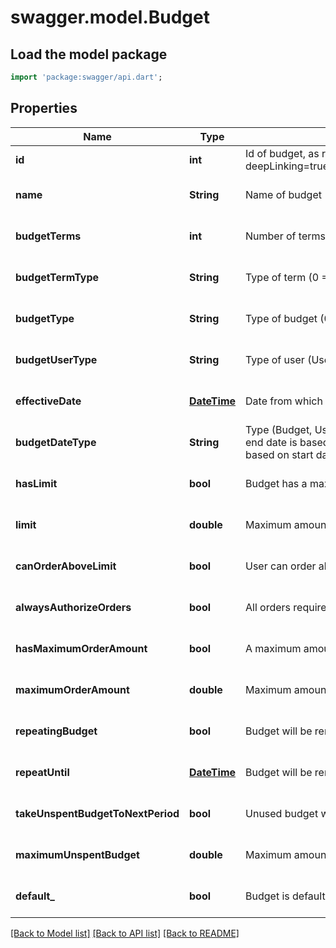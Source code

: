 # swagger.model.Budget

## Load the model package
```dart
import 'package:swagger/api.dart';
```

## Properties
Name | Type | Description | Notes
------------ | ------------- | ------------- | -------------
**id** | **int** | Id of budget, as retrievable from &lt;a href&#x3D;\&quot;?deepLinking&#x3D;true#/Budget/GetBudgetsForCustomer\&quot;&gt;/api/Budget&lt;/a&gt; | [default to null]
**name** | **String** | Name of budget | [optional] [default to null]
**budgetTerms** | **int** | Number of terms during which budget is applicable | [optional] [default to null]
**budgetTermType** | **String** | Type of term (0 &#x3D; Day, 1 &#x3D; Week, 2 &#x3D; Month, 3 &#x3D; Year) | [optional] [default to null]
**budgetType** | **String** | Type of budget (0 &#x3D; Amount (in currency), 1 &#x3D; Quantity) | [optional] [default to null]
**budgetUserType** | **String** | Type of user (User, Authorizer) | [optional] [default to null]
**effectiveDate** | [**DateTime**](DateTime.md) | Date from which budget will be effective | [optional] [default to null]
**budgetDateType** | **String** | Type (Budget, User) for determining end date of Budget. Budget implicates end date is based on effective date of budget, User implicates  end date is based on start date of budget for user | [optional] [default to null]
**hasLimit** | **bool** | Budget has a maximum above which user cannot place an order. | [optional] [default to null]
**limit** | **double** | Maximum amount or quantity a user can order with this budget. | [optional] [default to null]
**canOrderAboveLimit** | **bool** | User can order above limit for this budget (if so, authorization is required) | [optional] [default to null]
**alwaysAuthorizeOrders** | **bool** | All orders require authorization | [optional] [default to null]
**hasMaximumOrderAmount** | **bool** | A maximum amount / quantity per order is applicable for this budget | [optional] [default to null]
**maximumOrderAmount** | **double** | Maximum amount / quantity per order | [optional] [default to null]
**repeatingBudget** | **bool** | Budget will be renewed after expiration | [optional] [default to null]
**repeatUntil** | [**DateTime**](DateTime.md) | Budget will be renewed until set date | [optional] [default to null]
**takeUnspentBudgetToNextPeriod** | **bool** | Unused budget will be transfered to following period | [optional] [default to null]
**maximumUnspentBudget** | **double** | Maximum amount / quantity that can be transfered to following period | [optional] [default to null]
**default_** | **bool** | Budget is default budget for customer | [optional] [default to null]

[[Back to Model list]](../README.md#documentation-for-models) [[Back to API list]](../README.md#documentation-for-api-endpoints) [[Back to README]](../README.md)


